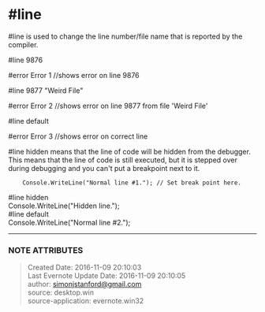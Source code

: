 # #line

#line is used to change the line number/file name that is reported by the
compiler.

  

#line 9876

#error Error 1 //shows error on line 9876

  

#line 9877 "Weird File"

#error Error 2 //shows error on line 9877 from file 'Weird File'

  

#line default

#error Error 3 //shows error on correct line

  

#line hidden means that the line of code will be hidden from the debugger.
This means that the line of code is still executed, but it is stepped over
during debugging and you can't put a breakpoint next to it.

  

        Console.WriteLine("Normal line #1."); // Set break point here.   
#line hidden  
        Console.WriteLine("Hidden line.");   
#line default  
        Console.WriteLine("Normal line #2.");  
  

  


---
### NOTE ATTRIBUTES
>Created Date: 2016-11-09 20:10:03  
>Last Evernote Update Date: 2016-11-09 20:10:05  
>author: simonjstanford@gmail.com  
>source: desktop.win  
>source-application: evernote.win32  